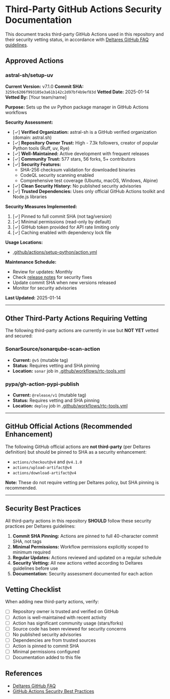 # Third-Party GitHub Actions Security Documentation

This document tracks third-party GitHub Actions used in this repository and their security vetting status, in accordance with [Deltares GitHub FAQ guidelines](https://publicwiki.deltares.nl/spaces/GIT/pages/279642305/GitHub#Pages-FAQ).

## Approved Actions

### astral-sh/setup-uv

**Current Version:** v7.1.0
**Commit SHA:** `3259c6206f993105e3a61b142c2d97bf4b9ef83d`
**Vetted Date:** 2025-01-14
**Vetted By:** [Your team/name]

**Purpose:** Sets up the uv Python package manager in GitHub Actions workflows

**Security Assessment:**
- [✓] **Verified Organization:** astral-sh is a GitHub verified organization (domain: astral.sh)
- [✓] **Repository Owner Trust:** High - 7.3k followers, creator of popular Python tools (Ruff, uv, Rye)
- [✓] **Well-Maintained:** Active development with frequent releases
- [✓] **Community Trust:** 577 stars, 56 forks, 5+ contributors
- [✓] **Security Features:**
  - SHA-256 checksum validation for downloaded binaries
  - CodeQL security scanning enabled
  - Comprehensive test coverage (Ubuntu, macOS, Windows, Alpine)
- [✓] **Clean Security History:** No published security advisories
- [✓] **Trusted Dependencies:** Uses only official GitHub Actions toolkit and Node.js libraries

**Security Measures Implemented:**
1. [✓] Pinned to full commit SHA (not tag/version)
2. [✓] Minimal permissions (read-only by default)
3. [✓] GitHub token provided for API rate limiting only
4. [✓] Caching enabled with dependency lock file

**Usage Locations:**
- [.github/actions/setup-python/action.yml](.github/actions/setup-python/action.yml)

**Maintenance Schedule:**
- Review for updates: Monthly
- Check [release notes](https://github.com/astral-sh/setup-uv/releases) for security fixes
- Update commit SHA when new versions released
- Monitor for security advisories

**Last Updated:** 2025-01-14

---

## Other Third-Party Actions Requiring Vetting

The following third-party actions are currently in use but **NOT YET** vetted and secured:

### SonarSource/sonarqube-scan-action
- **Current:** `@v5` (mutable tag)
- **Status:** Requires vetting and SHA pinning
- **Location:** `sonar` job in [.github/workflows/rtc-tools.yml](.github/workflows/rtc-tools.yml)

### pypa/gh-action-pypi-publish
- **Current:** `@release/v1` (mutable tag)
- **Status:** Requires vetting and SHA pinning
- **Location:** `deploy` job in [.github/workflows/rtc-tools.yml](.github/workflows/rtc-tools.yml)

---

## GitHub Official Actions (Recommended Enhancement)

The following GitHub official actions are **not third-party** (per Deltares definition) but should be pinned to SHA as a security enhancement:

- `actions/checkout@v4` and `@v4.1.0`
- `actions/upload-artifact@v4`
- `actions/download-artifact@v4`

**Note:** These do not require vetting per Deltares policy, but SHA pinning is recommended.

---

## Security Best Practices

All third-party actions in this repository **SHOULD** follow these security practices per Deltares guidelines:

1. **Commit SHA Pinning:** Actions are pinned to full 40-character commit SHA, not tags
2. **Minimal Permissions:** Workflow permissions explicitly scoped to minimum required
3. **Regular Updates:** Actions reviewed and updated on a regular schedule
4. **Security Vetting:** All new actions vetted according to Deltares guidelines before use
5. **Documentation:** Security assessment documented for each action

## Vetting Checklist

When adding new third-party actions, verify:

- [ ] Repository owner is trusted and verified on GitHub
- [ ] Action is well-maintained with recent activity
- [ ] Action has significant community usage (stars/forks)
- [ ] Source code has been reviewed for security concerns
- [ ] No published security advisories
- [ ] Dependencies are from trusted sources
- [ ] Action is pinned to commit SHA
- [ ] Minimal permissions configured
- [ ] Documentation added to this file

## References

- [Deltares GitHub FAQ](https://publicwiki.deltares.nl/spaces/GIT/pages/279642305/GitHub#Pages-FAQ)
- [GitHub Actions Security Best Practices](https://docs.github.com/en/actions/security-guides/security-hardening-for-github-actions)
